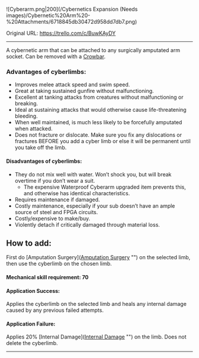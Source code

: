 ![Cyberarm.png\|200](/Cybernetics Expansion (Needs images)/Cybernetic%20Arm%20-%20Attachments/6718845db30472d958dd7db7.png)

Original URL: https://trello.com/c/BuwKAyDY

---

A cybernetic arm that can be attached to any surgically amputated arm socket. Can be removed with a  [Crowbar](Crowbar.md).

### Advantages of cyberlimbs:

- Improves melee attack speed and swim speed.
- Great at taking sustained gunfire without malfunctioning.
- Excellent at tanking attacks from creatures without malfunctioning or breaking.
- Ideal at sustaining attacks that would otherwise cause life-threatening bleeding.
- When well maintained, is much less likely to be forcefully amputated when attacked.
- Does not fracture or dislocate. Make sure you fix any dislocations or fractures BEFORE you add a cyber limb or else it will be permanent until you take off the limb.

#### Disadvantages of cyberlimbs:

- They do not mix well with water. Won’t shock you, but will break  overtime if you don’t wear a suit.
  - The expensive Waterproof Cyberarm upgraded item prevents this, and otherwise has identical characteristics.
- Requires maintenance if damaged.
- Costly maintenance, especially if your sub doesn’t have an ample source of steel and FPGA circuits.
- Costly/expensive to make/buy.
- Violently detach if critically damaged through material loss.

## How to add:

First do [Amputation Surgery]([Amputation Surgery](../Procedures/Amputation%20Surgery.md) "‌") on the selected limb, then use the cyberlimb on the chosen limb.

#### Mechanical skill requirement: 70

#### Application Success:

Applies the cyberlimb on the selected limb and heals any internal damage caused by any previous failed attempts.

#### Application Failure:

Applies 20% [Internal Damage]([Internal Damage](../Any%20bodypart/archived/Internal%20Damage.md) "‌") on the limb. Does not delete the cyberlimb.

---

